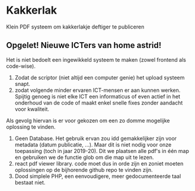 # Kakkerlak
Klein PDF systeem om kakkerlakje deftiger te publiceren

## Opgelet! Nieuwe ICTers van home astrid! 
Het is niet bedoelt een ingewikkeld systeem te maken (zowel frontend als code-wise). 
1. Zodat de scriptor (niet altijd een computer genie) het upload systeem snapt.
2. zodat volgende minder ervaren ICT-mensen er aan kunnen werken. Spijtig genoeg is niet elke ICT een informaticus of even actief in het onderhoud van de code of maakt enkel snelle fixes zonder aandacht voor kwaliteit.

Als gevolg hiervan is er voor gekozen om een zo domme mogelijke oplossing te vinden.
 1. Geen Database. Het gebruik ervan zou idd gemakkelijker zijn voor metadata (datum publicatie, ...). Maar dit is niet nodig voor onze toepassing (toch in jaar 2019-20). Dit we plaatsen alle pdf's in één map en gebruiken we de functie glob om die map uit te lezen.
 2. react pdf viewer library. code moet dus in orde zijn en zoniet moeten oplossingen op de bijhorende github repo te vinden zijn.
 3. Dood simplele PHP, een eenvoudigere, meer gedocumenteerde taal bestaat niet.
